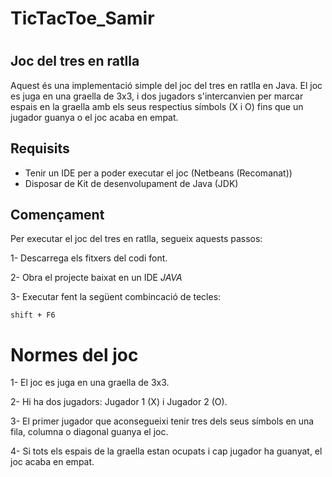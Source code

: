 # TicTacToe_Samir
#
## Joc del tres en ratlla

Aquest és una implementació simple del joc del tres en ratlla en Java. El joc es juga en una graella de 3x3, i dos jugadors 
s'intercanvien per marcar espais en la graella amb els seus respectius símbols (X i O) fins que un jugador guanya o el 
joc acaba en empat.

## Requisits

- Tenir un IDE per a poder executar el joc (Netbeans (Recomanat))
- Disposar de Kit de desenvolupament de Java (JDK)

## Començament

Per executar el joc del tres en ratlla, segueix aquests passos:

1- Descarrega els fitxers del codi font.

2- Obra el projecte baixat en un IDE *JAVA*

3- Executar fent la següent combincació de tecles: 
```
shift + F6
```

# Normes del joc

1- El joc es juga en una graella de 3x3.

2- Hi ha dos jugadors: Jugador 1 (X) i Jugador 2 (O).

3- El primer jugador que aconsegueixi tenir tres dels seus símbols en una fila, columna o diagonal guanya el joc.

4- Si tots els espais de la graella estan ocupats i cap jugador ha guanyat, el joc acaba en empat.
